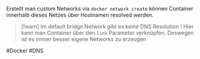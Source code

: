 
Erstellt man custom Networks via `docker network create` können Container innerhalb dieses Netzes über Hostnamen resolved werden.

>[!warn]
Im default bridge Network gibt es keine DNS Resolution ! Hier kann man Container über den `link` Parameter verknüpfen. Deswegen ist es immer besser eigene Networks zu erzeugen



#Docker
#DNS
